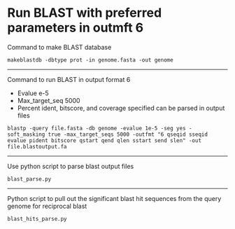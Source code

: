 # Run BLAST with preferred parameters in outmft 6

Command to make BLAST database

```Shell
makeblastdb -dbtype prot -in genome.fasta -out genome
```

---

Command to run BLAST in output format 6
* Evalue e-5
* Max_target_seq 5000
* Percent ident, bitscore, and coverage specified can be parsed in output files

```Shell
blastp -query file.fasta -db genome -evalue 1e-5 -seg yes -soft_masking true -max_target_seqs 5000 -outfmt "6 qseqid sseqid evalue pident bitscore qstart qend qlen sstart send slen" -out file.blastoutput.fa
```

---

Use python script to parse blast output files

`blast_parse.py`

---

Python script to pull out the significant blast hit sequences from the query genome for reciprocal blast

`blast_hits_parse.py`
